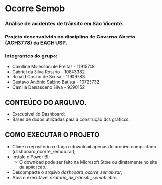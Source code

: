 # Ocorre Semob
### Análise de acidentes de trânsito em São Vicente.
### Projeto desenvolvido na disciplina de Governo Aberto - (ACH3778) da EACH USP.

### Integrantes do grupo:
- Carolline Molessani de Freitas - 11915748
- Gabriel da Silva Rosario - 10843382
- Ronald Cosmo de Sousa - 11909783
- Gustavo Antônio Sabino Batista - 10723732
- Camilla Damasceno Silva - 9390152

## CONTEÚDO DO ARQUIVO.
-   Executável do Dashboard;
-   Bases de dados utilizadas para a construção dos gráficos.

## COMO EXECUTAR O PROJETO
- Clone o repositorio ou faça o download apenas do arquivo compactado (dashboard_ocorre_semob.rar);
- Instale o Power BI;
  - O download pode ser feito na Microsoft Store ou diretamente no site da aplicação.  
- Descompacte o arquivo *dashboard_ocorre_semob.rar*;
- Abra o executável *relatório_de_trânsito_semob.pbix*.
